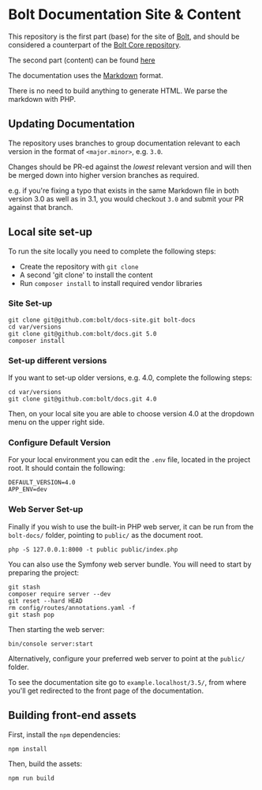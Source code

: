 Bolt Documentation Site & Content
=================================

This repository is the first part (base) for the site of [Bolt][bolt], and should 
be considered a counterpart of the [Bolt Core repository][repo].

The second part (content) can be found [here](https://github.com/bolt/docs)

The documentation uses the [Markdown][markdown] format.

There is no need to build anything to generate HTML. We parse the markdown with
PHP.

Updating Documentation
----------------------

The repository uses branches to group documentation relevant to each version in
the format of `<major.minor>`, e.g. `3.0`.

Changes should be PR-ed against the *lowest* relevant version and will then be
merged down into higher version branches as required.

e.g. if you're fixing a typo that exists in the same Markdown file in both 
version 3.0 as well as in 3.1, you would checkout `3.0` and submit your PR 
against that branch.

Local site set-up
-----------------

To run the site locally you need to complete the following steps:

  * Create the repository with `git clone`
  * A second 'git clone' to install the content
  * Run `composer install` to install required vendor libraries

### Site Set-up

```
git clone git@github.com:bolt/docs-site.git bolt-docs
cd var/versions
git clone git@github.com:bolt/docs.git 5.0
composer install
```

### Set-up different versions

If you want to set-up older versions, e.g. 4.0, complete the following steps:

```
cd var/versions
git clone git@github.com:bolt/docs.git 4.0
```

Then, on your local site you are able to choose version 4.0 at the dropdown menu on the upper right side.

### Configure Default Version

For your local environment you can edit the `.env` file, located in the project
root. It should contain the following:

```
DEFAULT_VERSION=4.0
APP_ENV=dev
```

### Web Server Set-up

Finally if you wish to use the built-in PHP web server, it can be run from the
`bolt-docs/` folder, pointing to `public/` as the document root.

```
php -S 127.0.0.1:8000 -t public public/index.php
```

You can also use the Symfony web server bundle. You will need to start by
preparing the project:

```
git stash
composer require server --dev
git reset --hard HEAD
rm config/routes/annotations.yaml -f
git stash pop
```

Then starting the web server:
```
bin/console server:start
```

Alternatively, configure your preferred web server to point at the `public/`
folder.

To see the documentation site go to `example.localhost/3.5/`, from where you'll
get redirected to the front page of the documentation.

## Building front-end assets

First, install the `npm` dependencies: 

```bash
npm install
```

Then, build the assets: 

```bash
npm run build 
```

[bolt]: http://docs.bolt.cm/
[markdown]: http://daringfireball.net/projects/markdown/
[repo]: https://github.com/bolt/core
